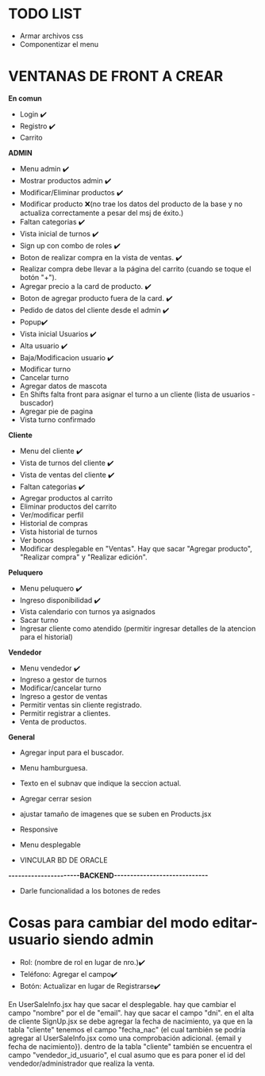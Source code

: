 # TODO LIST

* Armar archivos css
* Componentizar el menu

# VENTANAS DE FRONT A CREAR
**En comun**
 * Login ✔️
 * Registro ✔️
 * Carrito

**ADMIN**
 * Menu admin ✔️
 * Mostrar productos admin ✔️
 * Modificar/Eliminar productos ✔️  
 * Modificar producto ❌(no trae los datos del producto de la base y no actualiza correctamente a pesar del msj de éxito.)
 * Faltan categorias ✔️
 * Vista inicial de turnos ✔️
 * Sign up con combo de roles ✔️
 * Boton de realizar compra en la vista de ventas. ✔️
 * Realizar compra debe llevar a la página del carrito (cuando se toque el botón "+").
 * Agregar precio a la card de producto. ✔️
 * Boton de agregar producto fuera de la card. ✔️
 * Pedido de datos del cliente desde el admin ✔️
 * Popup✔️
 * Vista inicial Usuarios ✔️
 * Alta usuario ✔️
 * Baja/Modificacion usuario ✔️
 * Modificar turno
 * Cancelar turno
 * Agregar datos de mascota
 * En Shifts falta front para asignar el turno a un cliente (lista de usuarios - buscador)
 * Agregar pie de pagina 
 * Vista turno confirmado
 
 **Cliente**
 * Menu del cliente ✔️
 * Vista de turnos del cliente ✔️
 * Vista de ventas del cliente ✔️
 * Faltan categorias ✔️
 * Agregar productos al carrito
 * Eliminar productos del carrito
 * Ver/modificar perfil
 * Historial de compras
 * Vista historial de turnos
 * Ver bonos
 * Modificar desplegable en "Ventas". Hay que sacar "Agregar producto", "Realizar compra" y "Realizar edición".
 


 **Peluquero**
 * Menu peluquero ✔️
 * Ingreso disponibilidad ✔️
 * Vista calendario con turnos ya asignados
 * Sacar turno
 * Ingresar cliente como atendido (permitir ingresar detalles de la atencion para el historial)

 **Vendedor**
* Menu vendedor ✔️
* Ingreso a gestor de turnos
* Modificar/cancelar turno
* Ingreso a gestor de ventas
* Permitir ventas sin cliente registrado.
* Permitir registrar a clientes.
* Venta de productos.

 **General**
* Agregar input para el buscador.
* Menu hamburguesa.
* Texto en el subnav que indique la seccion actual.
* Agregar cerrar sesion
* ajustar tamaño de imagenes que se suben en Products.jsx
* Responsive
* Menu desplegable

* VINCULAR BD DE ORACLE


**----------------------BACKEND-----------------------------**

* Darle funcionalidad a los botones de redes

# Cosas para cambiar del modo editar-usuario siendo admin #

* Rol: (nombre de rol en lugar de nro.)✔️
* Teléfono: Agregar el campo✔️
* Botón: Actualizar en lugar de Registrarse✔️


En UserSaleInfo.jsx hay que sacar el desplegable. hay que cambiar el campo "nombre" por el de "email". 
hay que sacar el campo "dni".
en el alta de cliente SignUp.jsx se debe agregar la fecha de nacimiento, ya que en la tabla "cliente" 
tenemos el campo "fecha_nac" (el cual también se podría agregar al UserSaleInfo.jsx como una comprobación adicional. 
{email y fecha de nacimiento}). 
dentro de la tabla "cliente" también se encuentra el campo "vendedor_id_usuario", 
el cual asumo que es para poner el id del vendedor/administrador que realiza la venta.